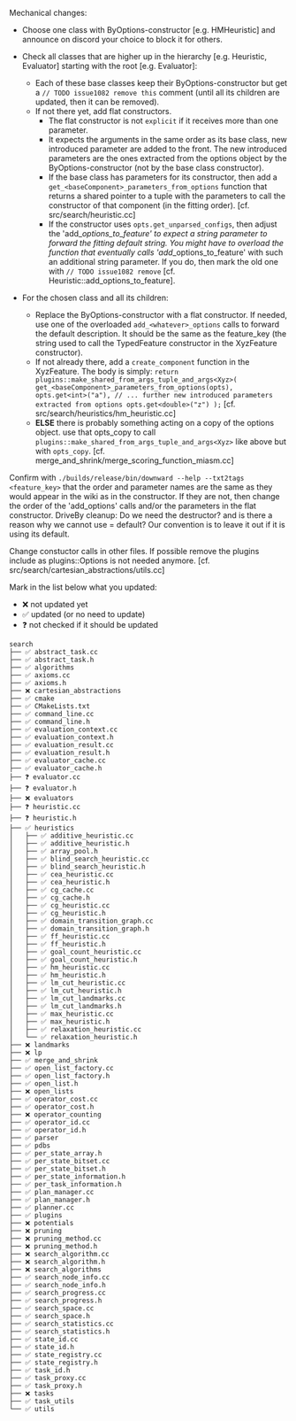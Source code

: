 Mechanical changes: <TODO issue1082 remove this file>

- Choose one class with ByOptions-constructor [e.g. HMHeuristic] and announce on discord your choice to block it for others.
- Check all classes that are higher up in the hierarchy [e.g. Heuristic, Evaluator] starting with the root [e.g. Evaluator]:

	- Each of these base classes keep their ByOptions-constructor but get a `// TODO issue1082 remove this` comment (until all its children are updated, then it can be removed).
    - If not there yet, add flat constructors.
      - The flat constructor is not `explicit` if it receives more than one parameter.
      - It expects the arguments in the same order as its base class, new introduced parameter are added to the front.
    The new introduced parameters are the ones extracted from the options object by the ByOptions-constructor (not by the base class constructor).
      - If the base class has parameters for its constructor, then add a `get_<baseComponent>_parameters_from_options` function that returns a shared pointer to a tuple with the parameters to call the constructor of that component (in the fitting order). [cf. src/search/heuristic.cc]
      - If the constructor uses `opts.get_unparsed_configs`, then adjust the 'add_<component>_options_to_feature' to expect a string parameter to forward the fitting default string. You might have to overload the function that eventually calls 'add_<baseComponent>_options_to_feature' with such an additional string parameter. If you do, then mark the old one with `// TODO issue1082 remove` [cf. Heuristic::add_options_to_feature].


- For the chosen class and all its children:
  - Replace the ByOptions-constructor with a flat constructor.
If needed, use one of the overloaded `add_<whatever>_options` calls to forward the default description. It should be the same as the feature_key (the string used to call the TypedFeature constructor in the XyzFeature constructor).
  - If not already there, add a `create_component` function in the XyzFeature. The body is simply:
    `return plugins::make_shared_from_args_tuple_and_args<Xyz>(
get_<baseComponent>_parameters_from_options(opts),
opts.get<int>("a"),
// ... further new introduced parameters extracted from options
opts.get<double>("z")
);`
[cf. src/search/heuristics/hm_heuristic.cc]
  - **ELSE** there is probably something acting on a copy of the options object.
  use that opts_copy to call `plugins::make_shared_from_args_tuple_and_args<Xyz>` like above but with `opts_copy`.
[cf. merge_and_shrink/merge_scoring_function_miasm.cc]


Confirm with `./builds/release/bin/downward --help --txt2tags <feature_key>` that the order and parameter names are the same as they would appear in the wiki as in the constructor. If they are not, then change the order of the 'add_options' calls and/or the parameters in the flat constructor.
DriveBy cleanup: Do we need the destructor? and is there a reason why we cannot use = default? Our convention is to leave it out if it is using its default.


Change constuctor calls in other files.
If possible remove the plugins include as plugins::Options is not needed anymore.
[cf. src/search/cartesian_abstractions/utils.cc]

Mark in the list below what you updated: 

- ❌ not updated yet
- ✅ updated (or no need to update)
- ❓ not checked if it should be updated

```
search
├── ✅ abstract_task.cc
├── ✅ abstract_task.h
├── ✅ algorithms
├── ✅ axioms.cc
├── ✅ axioms.h
├── ❌ cartesian_abstractions
├── ✅ cmake
├── ✅ CMakeLists.txt
├── ✅ command_line.cc
├── ✅ command_line.h
├── ✅ evaluation_context.cc
├── ✅ evaluation_context.h
├── ✅ evaluation_result.cc
├── ✅ evaluation_result.h
├── ✅ evaluator_cache.cc
├── ✅ evaluator_cache.h
├── ❓ evaluator.cc
├── ❓ evaluator.h
├── ❌ evaluators
├── ❓ heuristic.cc
├── ❓ heuristic.h
├── ✅ heuristics
│   ├── ✅ additive_heuristic.cc
│   ├── ✅ additive_heuristic.h
│   ├── ✅ array_pool.h
│   ├── ✅ blind_search_heuristic.cc
│   ├── ✅ blind_search_heuristic.h
│   ├── ✅ cea_heuristic.cc
│   ├── ✅ cea_heuristic.h
│   ├── ✅ cg_cache.cc
│   ├── ✅ cg_cache.h
│   ├── ✅ cg_heuristic.cc
│   ├── ✅ cg_heuristic.h
│   ├── ✅ domain_transition_graph.cc
│   ├── ✅ domain_transition_graph.h
│   ├── ✅ ff_heuristic.cc
│   ├── ✅ ff_heuristic.h
│   ├── ✅ goal_count_heuristic.cc
│   ├── ✅ goal_count_heuristic.h
│   ├── ✅ hm_heuristic.cc
│   ├── ✅ hm_heuristic.h
│   ├── ✅ lm_cut_heuristic.cc
│   ├── ✅ lm_cut_heuristic.h
│   ├── ✅ lm_cut_landmarks.cc
│   ├── ✅ lm_cut_landmarks.h
│   ├── ✅ max_heuristic.cc
│   ├── ✅ max_heuristic.h
│   ├── ✅ relaxation_heuristic.cc
│   └── ✅ relaxation_heuristic.h
├── ❌ landmarks
├── ❌ lp
├── ✅ merge_and_shrink
├── ✅ open_list_factory.cc
├── ✅ open_list_factory.h
├── ✅ open_list.h
├── ❌ open_lists
├── ✅ operator_cost.cc
├── ✅ operator_cost.h
├── ❌ operator_counting
├── ✅ operator_id.cc
├── ✅ operator_id.h
├── ✅ parser
├── ✅ pdbs
├── ✅ per_state_array.h
├── ✅ per_state_bitset.cc
├── ✅ per_state_bitset.h
├── ✅ per_state_information.h
├── ✅ per_task_information.h
├── ✅ plan_manager.cc
├── ✅ plan_manager.h
├── ✅ planner.cc
├── ✅ plugins
├── ❌ potentials
├── ❌ pruning
├── ❌ pruning_method.cc
├── ❌ pruning_method.h
├── ❌ search_algorithm.cc
├── ❌ search_algorithm.h
├── ❌ search_algorithms
├── ✅ search_node_info.cc
├── ✅ search_node_info.h
├── ✅ search_progress.cc
├── ✅ search_progress.h
├── ✅ search_space.cc
├── ✅ search_space.h
├── ✅ search_statistics.cc
├── ✅ search_statistics.h
├── ✅ state_id.cc
├── ✅ state_id.h
├── ✅ state_registry.cc
├── ✅ state_registry.h
├── ✅ task_id.h
├── ✅ task_proxy.cc
├── ✅ task_proxy.h
├── ❌ tasks
├── ✅ task_utils
└── ✅ utils

  
```